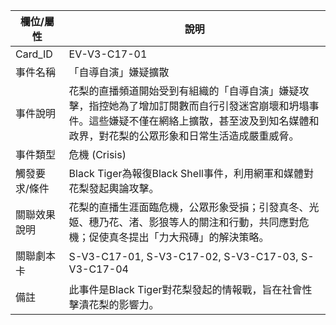 | 欄位/屬性 | 說明 |
|---|---|
| Card_ID | EV-V3-C17-01 |
| 事件名稱 | 「自導自演」嫌疑擴散 |
| 事件說明 | 花梨的直播頻道開始受到有組織的「自導自演」嫌疑攻擊，指控她為了增加訂閱數而自行引發迷宮崩壞和坍塌事件。這些嫌疑不僅在網絡上擴散，甚至波及到知名媒體和政界，對花梨的公眾形象和日常生活造成嚴重威脅。 |
| 事件類型 | 危機 (Crisis) |
| 觸發要求/條件 | Black Tiger為報復Black Shell事件，利用網軍和媒體對花梨發起輿論攻擊。 |
| 關聯效果說明 | 花梨的直播生涯面臨危機，公眾形象受損；引發真冬、光姬、穗乃花、渚、影狼等人的關注和行動，共同應對危機；促使真冬提出「力大飛磚」的解決策略。 |
| 關聯劇本卡 | S-V3-C17-01, S-V3-C17-02, S-V3-C17-03, S-V3-C17-04 |
| 備註 | 此事件是Black Tiger對花梨發起的情報戰，旨在社會性擊潰花梨的影響力。
